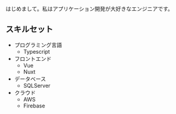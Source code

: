 はじめまして。私はアプリケーション開発が大好きなエンジニアです。

## スキルセット
- プログラミング言語
    * Typescript
- フロントエンド
    * Vue
    * Nuxt
- データベース
    * SQLServer
- クラウド
    * AWS
    * Firebase
